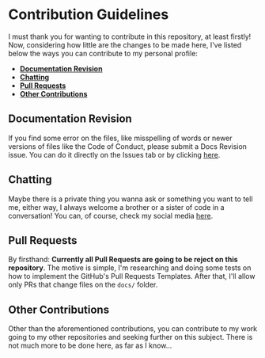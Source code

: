 # Contribution Guidelines

I must thank you for wanting to contribute in this repository, at least firstly!
Now, considering how little are the changes to be made here, I've listed below
the ways you can contribute to my personal profile:

- **[Documentation Revision]**
- **[Chatting]**
- **[Pull Requests]**
- **[Other Contributions]**

## Documentation Revision

If you find some error on the files, like misspelling of words or newer versions
of files like the Code of Conduct, please submit a Docs Revision issue. You can
do it directly on the Issues tab or by clicking [here][Docs Revision].

## Chatting

Maybe there is a private thing you wanna ask or something you want to tell me, either
way, I always welcome a brother or a sister of code in a conversation! You can,
of course, check my social media [here][Social Media].

## Pull Requests

By firsthand: **Currently all Pull Requests are going to be reject on this repository**.
The motive is simple, I'm researching and doing some tests on how to implement
the GitHub's Pull Requests Templates. After that, I'll allow only PRs that change
files on the `docs/` folder.

## Other Contributions

Other than the aforementioned contributions, you can contribute to my work going
to my other repositories and seeking further on this subject. There is not much
more to be done here, as far as I know...

[Documentation Revision]: #documentation-revision
[Docs Revision]: https://github.com/Mestre-Tramador/Mestre-Tramador/issues/new?assignees=Mestre-Tramador&labels=Type%3A+Docs+Revision%2CStatus%3A+Opened&template=DOCS-REVISION.yml&title=%5BDOCS%5D%3A+
[Chatting]: #chatting
[Social Media]: https://github.com/Mestre-Tramador/Mestre-Tramador#social-media
[Pull Requests]: #pull-requests
[Other Contributions]: #other-contributions
